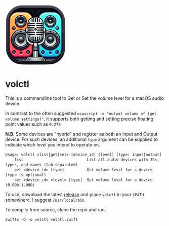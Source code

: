 <p align="left">
<img height=192 src="./icon.png" />
</p>

# volctl

This is a commandline tool to Get or Set the volume level for a macOS audio device.

In contrast to the often suggested `osascript -e "output volume of (get volume settings)"`, it supports both getting and setting precise floating point values such as `0.273`

**N.B.** Some devices are "hybrid" and register as both an Input and Output device. For such devices, an additional `type` argument can be supplied to indicate which level you intend to operate on.

```
Usage: volctl <list|get|set> [device_id] [level] [type: input|output]
    list                            List all audio devices with IDs, types, and names (tab-separated)
    get <device_id> [type]          Get volume level for a device (type is optional)
    set <device_id> <level> [type]  Set volume level for a device (0.000-1.000)
```

To use, download the latest [release](https://github.com/luckman212/volctl/releases) and place `volctl` in your `$PATH` somewhere. I suggest `/usr/local/bin`.

To compile from source, clone the repo and run:

```
swiftc -O -o volctl volctl.swift
```
